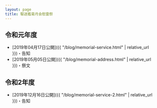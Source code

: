 ```yaml
---
layout: page
title: 駆逐艦菊月会慰霊祭
---
```


## 令和元年度
- [2019年04月17日公開]({{ "/blog/memorial-service.html" | relative_url }})・告知
- [2019年05月05日公開]({{ "/blog/memorial-address.html" | relative_url }})・祭文

## 令和2年度
- [2019年12月16日公開]({{ "/blog/memorial-service-2.html" | relative_url }})・告知
